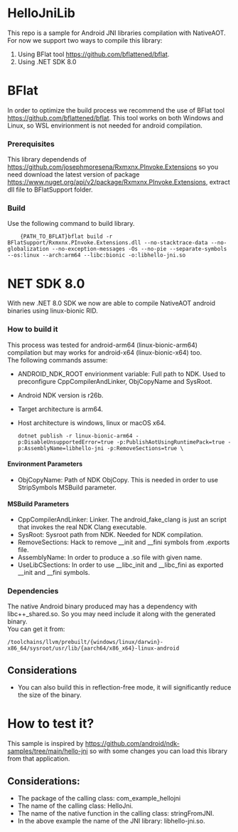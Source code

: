 # HelloJniLib
 This repo is a sample for Android JNI libraries compilation with NativeAOT.
 For now we support two ways to compile this library: 
 1. Using BFlat tool https://github.com/bflattened/bflat. 
 2. Using .NET SDK 8.0
 
# BFlat
In order to optimize the build process we recommend the use of BFlat tool https://github.com/bflattened/bflat. 
This tool works on both Windows and Linux, so WSL envirionment is not needed for android compilation.

### Prerequisites
This library dependends of https://github.com/josephmoresena/Rxmxnx.PInvoke.Extensions so you need download the 
latest version of package https://www.nuget.org/api/v2/package/Rxmxnx.PInvoke.Extensions, extract dll file to 
BFlatSupport folder.

### Build
Use the following command to build library.

	    {PATH_TO_BFLAT}bflat build -r BFlatSupport/Rxmxnx.PInvoke.Extensions.dll --no-stacktrace-data --no-globalization --no-exception-messages -Os --no-pie --separate-symbols --os:linux --arch:arm64 --libc:bionic -o:libhello-jni.so

# NET SDK 8.0
With new .NET 8.0 SDK we now are able to compile NativeAOT android binaries using linux-bionic RID.

### How to build it
This process was tested for android-arm64 (linux-bionic-arm64) compilation but may works for android-x64 (linux-bionic-x64) too. <br/>
The following commands assume:
 * ANDROID_NDK_ROOT envirionment variable: Full path to NDK. Used to preconfigure CppCompilerAndLinker, ObjCopyName and SysRoot.
 * Android NDK version is r26b.
 * Target architecture is arm64.
 * Host architecture is windows, linux or macOS x64.

	   dotnet publish -r linux-bionic-arm64 -p:DisableUnsupportedError=true -p:PublishAotUsingRuntimePack=true -p:AssemblyName=libhello-jni -p:RemoveSections=true \

#### Environment Parameters 
* ObjCopyName: Path of NDK ObjCopy. This is needed in order to use StripSymbols MSBuild parameter.

#### MSBuild Parameters
* CppCompilerAndLinker: Linker. The android_fake_clang is just an script that invokes the real NDK Clang executable.
* SysRoot: Sysroot path from NDK. Needed for NDK compilation.
* RemoveSections: Hack to remove __init and __fini symbols from .exports file.
* AssemblyName: In order to produce a .so file with given name.
* UseLibCSections: In order to use __libc_init and __libc_fini as exported __init and __fini symbols.

### Dependencies
The native Android binary produced may has a dependency with libc++_shared.so. So you may need include it along with the generated binary. <br/>
You can get it from:

	/toolchains/llvm/prebuilt/{windows/linux/darwin}-x86_64/sysroot/usr/lib/{aarch64/x86_x64}-linux-android

## Considerations
* You can also build this in reflection-free mode, it will significantly reduce the size of the binary.

# How to test it?
This sample is inspired by https://github.com/android/ndk-samples/tree/main/hello-jni so with some changes you can load this library from that application. <br/>
## Considerations:
* The package of the calling class: com_example_hellojni
* The name of the calling class: HelloJni.
* The name of the native function in the calling class: stringFromJNI.
* In the above example the name of the JNI library: libhello-jni.so.
